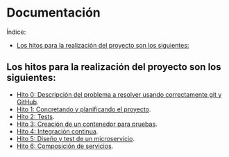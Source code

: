 # Documentación
Índice:
<!-- TOC -->
* [Los hitos para la realización del proyecto son los siguientes:](#los-hitos-para-la-realizacin-del-proyecto-son-los-siguientes-)
<!-- TOC -->

## Los hitos para la realización del proyecto son los siguientes:
* [Hito 0: Descripción del problema a resolver usando correctamente git y GitHub](./hito_0/README.md).
* [Hito 1: Concretando y planificando el proyecto](./hito_1/README.md).
* [Hito 2: Tests](./hito_2/README.md).
* [Hito 3: Creación de un contenedor para pruebas](./hito_3/README.md).
* [Hito 4: Integración continua](./hito_4/README.md).
* [Hito 5: Diseño y test de un microservicio](./hito_5/README.md).
* [Hito 6: Composición de servicios](./hito_6/README.md).